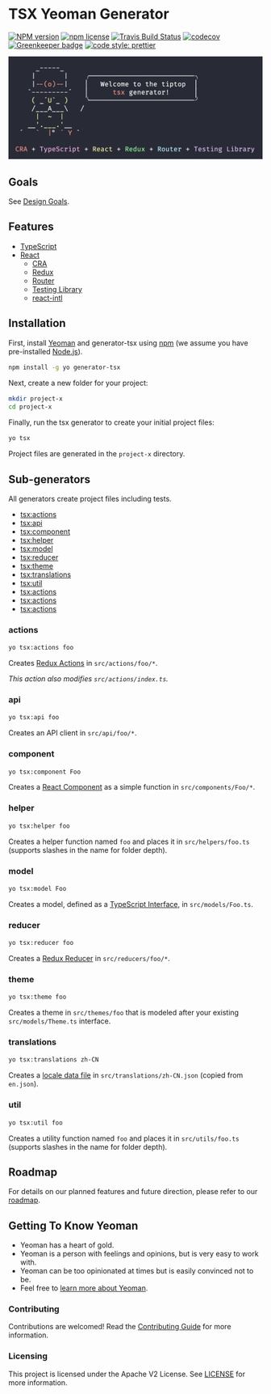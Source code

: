 # TSX Yeoman Generator

[![NPM version](http://img.shields.io/npm/v/generator-tsx.svg?style=flat)](https://www.npmjs.org/package/generator-tsx)
[![npm license](http://img.shields.io/npm/l/generator-tsx.svg?style=flat-square)](https://www.npmjs.org/package/generator-tsx)
[![Travis Build Status](https://travis-ci.com/adobe/generator-tsx.svg?branch=master)](https://travis-ci.com/adobe/generator-tsx)
[![codecov](https://codecov.io/gh/adobe/generator-tsx/branch/master/graph/badge.svg)](https://codecov.io/gh/adobe/generator-tsx)
[![Greenkeeper badge](https://badges.greenkeeper.io/adobe/generator-tsx.svg)](https://greenkeeper.io/)
[![code style: prettier](https://img.shields.io/badge/code_style-prettier-ff69b4.svg)](https://github.com/prettier/prettier)

![screenshot](screenshot.png)

## Goals

See [Design Goals](https://github.com/adobe/generator-tsx/wiki/Design-Goals).

## Features

-  [TypeScript](http://www.typescriptlang.org/)
-  [React](https://reactjs.org/)
   -  [CRA](https://facebook.github.io/create-react-app/)
   -  [Redux](https://react-redux.js.org/)
   -  [Router](https://github.com/ReactTraining/react-router)
   -  [Testing Library](https://github.com/testing-library/react-testing-library#react-testing-library)
   -  [react-intl](https://github.com/formatjs/react-intl)

## Installation

First, install [Yeoman](http://yeoman.io) and generator-tsx using
[npm](https://www.npmjs.com/) (we assume you have pre-installed
[Node.js](https://nodejs.org/)).

```bash
npm install -g yo generator-tsx
```

Next, create a new folder for your project:

```bash
mkdir project-x
cd project-x
```

Finally, run the tsx generator to create your initial project files:

```bash
yo tsx
```

Project files are generated in the `project-x` directory.

## Sub-generators

All generators create project files including tests.

-  [tsx:actions](#actions)
-  [tsx:api](#api)
-  [tsx:component](#component)
-  [tsx:helper](#helper)
-  [tsx:model](#model)
-  [tsx:reducer](#reducer)
-  [tsx:theme](#theme)
-  [tsx:translations](#translations)
-  [tsx:util](#util)
-  [tsx:actions](#actions)
-  [tsx:actions](#actions)
-  [tsx:actions](#actions)

### actions

```bash
yo tsx:actions foo
```

Creates [Redux Actions](https://redux.js.org/basics/actions) in
`src/actions/foo/*`.

_This action also modifies `src/actions/index.ts`._

### api

```bash
yo tsx:api foo
```

Creates an API client in `src/api/foo/*`.

### component

```bash
yo tsx:component Foo
```

Creates a [React Component](https://reactjs.org/docs/components-and-props.html)
as a simple function in `src/components/Foo/*`.

### helper

```bash
yo tsx:helper foo
```

Creates a helper function named `foo` and places it in `src/helpers/foo.ts`
(supports slashes in the name for folder depth).

### model

```bash
yo tsx:model Foo
```

Creates a model, defined as a
[TypeScript Interface](http://www.typescriptlang.org/docs/handbook/interfaces.html),
in `src/models/Foo.ts`.

### reducer

```bash
yo tsx:reducer foo
```

Creates a [Redux Reducer](https://redux.js.org/basics/reducers) in
`src/reducers/foo/*`.

### theme

```bash
yo tsx:theme foo
```

Creates a theme in `src/themes/foo` that is modeled after your existing
`src/models/Theme.ts` interface.

### translations

```bash
yo tsx:translations zh-CN
```

Creates a
[locale data file](https://github.com/formatjs/react-intl/wiki#loading-locale-data)
in `src/translations/zh-CN.json` (copied from `en.json`).

### util

```bash
yo tsx:util foo
```

Creates a utility function named `foo` and places it in `src/utils/foo.ts`
(supports slashes in the name for folder depth).

## Roadmap

For details on our planned features and future direction, please refer to our
[roadmap](https://github.com/adobe/generator-tsx/wiki/Roadmap).

## Getting To Know Yeoman

-  Yeoman has a heart of gold.
-  Yeoman is a person with feelings and opinions, but is very easy to work with.
-  Yeoman can be too opinionated at times but is easily convinced not to be.
-  Feel free to [learn more about Yeoman](http://yeoman.io/).

### Contributing

Contributions are welcomed! Read the
[Contributing Guide](.github/CONTRIBUTING.md) for more information.

### Licensing

This project is licensed under the Apache V2 License. See [LICENSE](LICENSE) for
more information.
